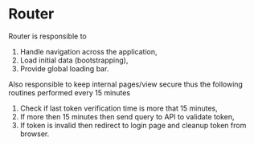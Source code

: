 # Router

Router is responsible to

1. Handle navigation across the application,
2. Load initial data (bootstrapping),
3. Provide global loading bar.

Also responsible to keep internal pages/view secure thus the following routines
performed every 15 minutes

1. Check if last token verification time is more that 15 minutes,
2. If more then 15 minutes then send query to API to validate token,
3. If token is invalid then redirect to login page and cleanup token from browser.
